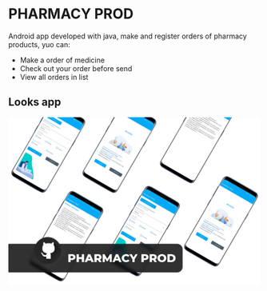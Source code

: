 # PHARMACY PROD
Android app developed with java, make and register orders of pharmacy products, yuo can:
* Make a order of medicine
* Check out your order before send
* View all orders in list
## Looks app
<img width="900" src="./mockup/Artboard@4x.png" />
